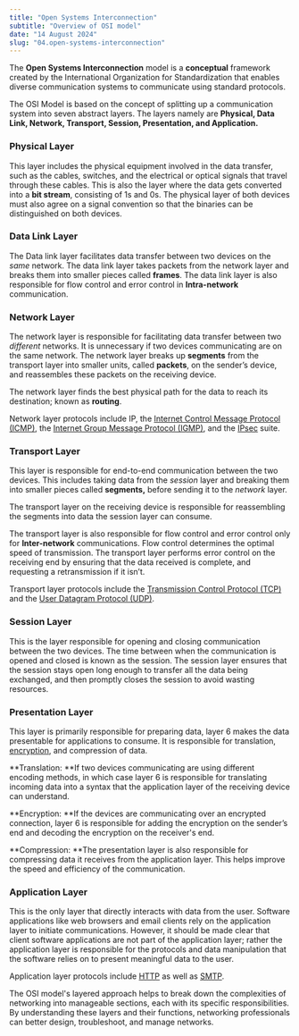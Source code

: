 ```yaml
---
title: "Open Systems Interconnection"
subtitle: "Overview of OSI model"
date: "14 August 2024"
slug: "04.open-systems-interconnection"
---
```


The **Open Systems Interconnection** model is a **conceptual** framework created by the International Organization for Standardization that enables diverse communication systems to communicate using standard protocols.

The OSI Model is based on the concept of splitting up a communication system into seven abstract layers. The layers namely are **Physical, Data Link, Network, Transport, Session, Presentation, and Application.**

### Physical Layer

This layer includes the physical equipment involved in the data transfer, such as the cables, switches, and the electrical or optical signals that travel through these cables. This is also the layer where the data gets converted into a **bit stream**, consisting of 1s and 0s. The physical layer of both devices must also agree on a signal convention so that the binaries can be distinguished on both devices.

### Data Link Layer

The Data link layer facilitates data transfer between two devices on the _same_ network. The data link layer takes packets from the network layer and breaks them into smaller pieces called **frames**. The data link layer is also responsible for flow control and error control in **Intra-network** communication.

### Network Layer

The ﻿network layer is responsible for facilitating data transfer between two _different_ networks. It is unnecessary if two devices communicating are on the same network. The network layer breaks up **segments** from the transport layer into smaller units, called ﻿**packets**, on the sender’s device, and reassembles these packets on the receiving device.

The network layer finds the best physical path for the data to reach its destination; known as ﻿**routing**.

Network layer protocols include IP, the [﻿Internet Control Message Protocol (ICMP)](https://www.cloudflare.com/learning/ddos/glossary/internet-control-message-protocol-icmp/), the [﻿Internet Group Message Protocol (IGMP)](https://www.cloudflare.com/learning/network-layer/what-is-igmp/), and the [﻿IPsec](https://www.cloudflare.com/learning/network-layer/what-is-ipsec/) suite.

### Transport Layer

This layer is responsible for end-to-end communication between the two devices. This includes taking data from the _session_ layer and breaking them into smaller pieces called **segments,** before sending it to the _network_ layer.

The transport layer on the receiving device is responsible for reassembling the segments into data the session layer can consume.

The transport layer is also responsible for flow control and error control only for **Inter-network** communications. Flow control determines the optimal speed of transmission. The transport layer performs error control on the receiving end by ensuring that the data received is complete, and requesting a retransmission if it isn’t.

Transport layer protocols include the [﻿Transmission Control Protocol (TCP)](https://www.cloudflare.com/learning/ddos/glossary/tcp-ip/) and the [﻿User Datagram Protocol (UDP)](https://www.cloudflare.com/learning/ddos/glossary/user-datagram-protocol-udp/).

### Session Layer

This is the layer responsible for opening and closing communication between the two devices. The time between when the communication is opened and closed is known as the session. The session layer ensures that the session stays open long enough to transfer all the data being exchanged, and then promptly closes the session to avoid wasting resources.

### Presentation Layer

This layer is primarily responsible for preparing data, layer 6 makes the data presentable for applications to consume. It is responsible for translation, [﻿encryption](https://www.cloudflare.com/learning/ssl/what-is-encryption/), and compression of data.

**Translation: **If two devices communicating are using different encoding methods, in which case layer 6 is responsible for translating incoming data into a syntax that the application layer of the receiving device can understand.

**Encryption: **If the devices are communicating over an encrypted connection, layer 6 is responsible for adding the encryption on the sender’s end and decoding the encryption on the receiver's end.

**Compression: **The presentation layer is also responsible for compressing data it receives from the application layer. This helps improve the speed and efficiency of the communication.

### Application Layer

This is the only layer that directly interacts with data from the user. Software applications like web browsers and email clients rely on the application layer to initiate communications. However, it should be made clear that client software applications are not part of the application layer; rather the application layer is responsible for the protocols and data manipulation that the software relies on to present meaningful data to the user.

Application layer protocols include [﻿HTTP](https://www.cloudflare.com/learning/ddos/glossary/hypertext-transfer-protocol-http/) as well as [﻿SMTP](https://www.cloudflare.com/learning/email-security/what-is-smtp/).

The OSI model's layered approach helps to break down the complexities of networking into manageable sections, each with its specific responsibilities. By understanding these layers and their functions, networking professionals can better design, troubleshoot, and manage networks.
